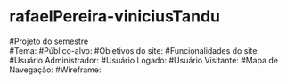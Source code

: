 # rafaelPereira-viniciusTandu
#Projeto do semestre  
#Tema: 
#Público-alvo: 
#Objetivos do site: 
#Funcionalidades do site: 
#Usuário Administrador: 
#Usuário Logado: 
#Usuário Visitante: 
#Mapa de Navegação: 
#Wireframe:
